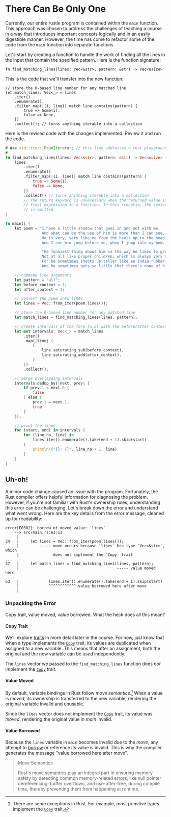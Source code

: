 # There Can Be Only One

Currently, our entire rustle program is contained within the `main` function.
This approach was chosen to address the challenges of teaching a course in a way
that introduces important concepts logically and in an easily digestible manner.
However, the time has come to refactor some of the code from the `main` function
into separate functions.

Let's start by creating a function to handle the work of finding all the lines
in the input that contain the specified pattern. Here is the function signature:

```rust,noplayground
fn find_matching_lines(lines: Vec<&str>, pattern: &str) -> Vec<usize>
```

This is the code that we'll transfer into the new function:

```rust,noplayground
// store the 0-based line number for any matched line
let match_lines: Vec<_> = lines
    .iter()
    .enumerate()
    .filter_map(|(i, line)| match line.contains(pattern) {
        true => Some(i),
        false => None,
    })
    .collect(); // turns anything iterable into a collection
```

Here is the revised code with the changes implemented. Review it and run the
code.

```rust
# use std::iter::FromIterator; // this line addresses a rust playground bug
#
fn find_matching_lines(lines: Vec<&str>, pattern: &str) -> Vec<usize> {
    lines
        .iter()
        .enumerate()
        .filter_map(|(i, line)| match line.contains(pattern) {
            true => Some(i),
            false => None,
        })
        .collect() // turns anything iterable into a collection
        // The return keyword is unnecessary when the returned value is the
        // final expression in a function. In this scenario, the semicolon (;)
        // is omitted.
}

fn main() {
    let poem = "I have a little shadow that goes in and out with me,
                And what can be the use of him is more than I can see.
                He is very, very like me from the heels up to the head;
                And I see him jump before me, when I jump into my bed.

                The funniest thing about him is the way he likes to grow -
                Not at all like proper children, which is always very slow;
                For he sometimes shoots up taller like an india-rubber ball,
                And he sometimes gets so little that there's none of him at all.";

    // command line arguments
    let pattern = "all";
    let before_context = 1;
    let after_context = 1;

    // convert the poem into lines
    let lines = Vec::from_iter(poem.lines());

    // store the 0-based line number for any matched line
    let match_lines = find_matching_lines(lines, pattern);

    // create intervals of the form [a,b] with the before/after context
    let mut intervals: Vec<_> = match_lines
        .iter()
        .map(|line| {
            (
                line.saturating_sub(before_context),
                line.saturating_add(after_context),
            )
        })
        .collect();

    // merge overlapping intervals
    intervals.dedup_by(|next, prev| {
        if prev.1 < next.0 {
            false
        } else {
            prev.1 = next.1;
            true
        }
    });

    // print the lines
    for (start, end) in intervals {
        for (line_no, line) in
            lines.iter().enumerate().take(end + 1).skip(start)
        {
            println!("{}: {}", line_no + 1, line)
        }
    }
}
```

## Uh-oh!

A minor code change caused an issue with the program. Fortunately, the Rust
compiler offers helpful information for diagnosing the problem. However, if
you're not familiar with Rust's ownership rules, understanding this error can be
challenging. Let's break down the error and understand what went wrong. Here are
the key details from the error message, cleaned up for readability:

```text
error[E0382]: borrow of moved value: `lines`
    --> src/main.rs:63:13
     |
34   |     let lines = Vec::from_iter(poem.lines());
     |         ----- move occurs because `lines` has type `Vec<&str>`, which
     |               does not implement the `Copy` trait
...
37   |     let match_lines = find_matching_lines(lines, pattern);
     |                                           ----- value moved here
...
63   |             lines.iter().enumerate().take(end + 1).skip(start)
     |             ^^^^^^^^^^^^ value borrowed here after move
     |
```

### Unpacking the Error

Copy trait, value moved, value borrowed. What the heck does all this mean?

#### Copy Trait

We'll explore [traits] in more detail later in the course. For now, just know
that when a type implements the [`Copy`] trait, its values are duplicated when
assigned to a new variable. This means that after an assignment, both the
original and the new variable can be used independently.

The `lines` vector we passed to the `find_matching_lines` function does _not_
implement the [`Copy`] trait.

#### Value Moved

By default, variable bindings in Rust follow _move semantics_.[^1] When a value
is _moved_, its ownership is transferred to the new variable, rendering the
original variable invalid and unusable.

Since the `lines` vector does not implement the [`Copy`] trait, its value was
_moved_, rendering the original value in _main_ invalid.

#### Value Borrowed

Because the `lines` variable in `main` becomes invalid due to the _move_, any
attempt to [_borrow_] or reference its value is invalid. This is why the
compiler generates the message "value borrowed here after move".

> Move Semantics
>
> Rust's move semantics play an integral part in ensuring memory safety by
> detecting common memory-related errors, like null pointer dereferencing,
> buffer overflows, and use-after-free, during compile time, thereby preventing
> them from happening at runtime.

[^1]: There are some exceptions in Rust. For example, most primitive types
    implement the [`Copy`] trait.

[traits]: https://doc.rust-lang.org/book/ch10-02-traits.html
[_borrow_]: https://doc.rust-lang.org/book/ch04-02-references-and-borrowing.html#references-and-borrowing
[`copy`]: https://doc.rust-lang.org/std/marker/trait.Copy.html
